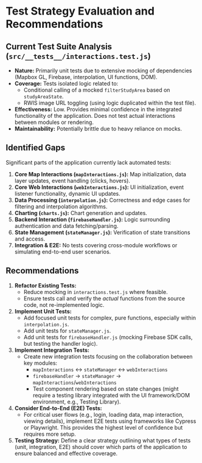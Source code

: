 # Test Strategy Evaluation and Recommendations

## Current Test Suite Analysis (`src/__tests__/interactions.test.js`)

*   **Nature:** Primarily unit tests due to extensive mocking of dependencies (Mapbox GL, Firebase, interpolation, UI functions, DOM).
*   **Coverage:** Tests isolated logic related to:
    *   Conditional calling of a mocked `filterStudyArea` based on `studyAreaState`.
    *   RWIS image URL toggling (using logic duplicated within the test file).
*   **Effectiveness:** Low. Provides minimal confidence in the integrated functionality of the application. Does not test actual interactions between modules or rendering.
*   **Maintainability:** Potentially brittle due to heavy reliance on mocks.

## Identified Gaps

Significant parts of the application currently lack automated tests:

1.  **Core Map Interactions (`mapInteractions.js`):** Map initialization, data layer updates, event handling (clicks, hovers).
2.  **Core Web Interactions (`webInteractions.js`):** UI initialization, event listener functionality, dynamic UI updates.
3.  **Data Processing (`interpolation.js`):** Correctness and edge cases for filtering and interpolation algorithms.
4.  **Charting (`charts.js`):** Chart generation and updates.
5.  **Backend Interaction (`firebaseHandler.js`):** Logic surrounding authentication and data fetching/parsing.
6.  **State Management (`stateManager.js`):** Verification of state transitions and access.
7.  **Integration & E2E:** No tests covering cross-module workflows or simulating end-to-end user scenarios.

## Recommendations

1.  **Refactor Existing Tests:**
    *   Reduce mocking in `interactions.test.js` where feasible.
    *   Ensure tests call and verify the *actual* functions from the source code, not re-implemented logic.
2.  **Implement Unit Tests:**
    *   Add focused unit tests for complex, pure functions, especially within `interpolation.js`.
    *   Add unit tests for `stateManager.js`.
    *   Add unit tests for `firebaseHandler.js` (mocking Firebase SDK calls, but testing the handler logic).
3.  **Implement Integration Tests:**
    *   Create new integration tests focusing on the collaboration between key modules:
        *   `mapInteractions` <-> `stateManager` <-> `webInteractions`
        *   `firebaseHandler` -> `stateManager` -> `mapInteractions`/`webInteractions`
        *   Test component rendering based on state changes (might require a testing library integrated with the UI framework/DOM environment, e.g., Testing Library).
4.  **Consider End-to-End (E2E) Tests:**
    *   For critical user flows (e.g., login, loading data, map interaction, viewing details), implement E2E tests using frameworks like Cypress or Playwright. This provides the highest level of confidence but requires more setup.
5.  **Testing Strategy:** Define a clear strategy outlining what types of tests (unit, integration, E2E) should cover which parts of the application to ensure balanced and effective coverage. 